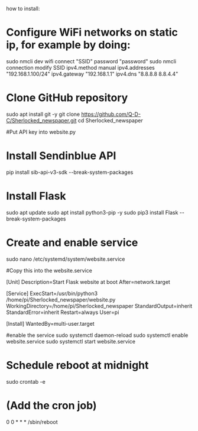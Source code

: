 how to install:

# Configure WiFi networks on static ip, for example by doing:
sudo nmcli dev wifi connect "SSID" password "password"
sudo nmcli connection modify SSID ipv4.method manual ipv4.addresses "192.168.1.100/24" ipv4.gateway "192.168.1.1" ipv4.dns "8.8.8.8 8.8.4.4"

# Clone GitHub repository
sudo apt install git -y
git clone https://github.com/Q-D-C/Sherlocked_newspaper.git
cd Sherlocked_newspaper

#Put API key into website.py

# Install Sendinblue API
pip install sib-api-v3-sdk --break-system-packages

# Install Flask
sudo apt update
sudo apt install python3-pip -y
sudo pip3 install Flask --break-system-packages

# Create and enable service
sudo nano /etc/systemd/system/website.service

#Copy this into the website.service

[Unit]
Description=Start Flask website at boot
After=network.target

[Service]
ExecStart=/usr/bin/python3 /home/pi/Sherlocked_newspaper/website.py
WorkingDirectory=/home/pi/Sherlocked_newspaper
StandardOutput=inherit
StandardError=inherit
Restart=always
User=pi

[Install]
WantedBy=multi-user.target

#enable the service
sudo systemctl daemon-reload
sudo systemctl enable website.service
sudo systemctl start website.service

# Schedule reboot at midnight
sudo crontab -e
# (Add the cron job)
0 0 * * * /sbin/reboot

